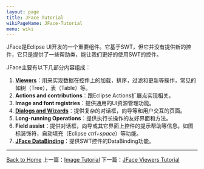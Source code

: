 ```yaml
---
layout: page
title: JFace Tutorial
wikiPageName: JFace-Tutorial
menu: wiki
---
```


JFace是Eclipse UI开发的一个重要组件。它基于SWT，但它并没有提供新的控件，它只是提供了一些帮助类，能让我们更好的使用SWT的控件。

JFace主要有以下几部分内容组成：

1. [**Viewers**](http://ecsoya.github.io/eclipse.tutorial/wiki/JFace-Viewers-Tutorial)：用来实现数据在控件上的加载，排序，过滤和更新等操作，常见的如树（Tree），表（Table）等。
2. **Actions and contributions**：跟Eclipse Actions扩展点实现相关。
3. **Image and font registries**：提供通用的UI资源管理功能。
4. [**Dialogs and Wizards**](http://ecsoya.github.io/eclipse.tutorial/wiki/JFace-Dialogs-Tutorial)：提供复杂的对话框，向导等和用户交互的页面。
5. **Long-running Operations**：提供执行长操作的友好界面和方法。
6. **Field assist**：提供对话框，向导或其它界面上控件的提示帮助等信息。如图标装饰符，自动填充（Eclipse *ctrl+space*）等功能。
7. [**JFace DataBinding**](http://ecsoya.github.io/eclipse.tutorial/wiki/JFace-DataBinding-Tutorial)：提供SWT控件的DataBinding功能。


***
[Back to Home]({{site.baseurl}}/eclipse.tutorial/wiki/) 上一篇：[Image Tutorial](http://ecsoya.github.io/eclipse.tutorial/wiki/Image-Tutorial) 下一篇：[JFace Viewers Tutorial](http://ecsoya.github.io/eclipse.tutorial/wiki/JFace-Viewers-Tutorial)